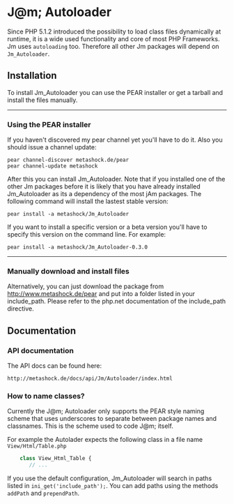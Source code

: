 # J@m; Autoloader

Since PHP 5.1.2 introduced the possibility to load class files dynamically at runtime, it is a wide used functionality and core of most PHP Frameworks. Jm uses `autoloading` too.  Therefore all other Jm packages will depend on `Jm_Autoloader`.


## Installation

To install Jm_Autoloader you can use the PEAR installer or get a tarball and install the files manually.

___
### Using the PEAR installer

If you haven't discovered my pear channel yet you'll have to do it. Also you should issue a channel update:

    pear channel-discover metashock.de/pear
    pear channel-update metashock

After this you can install Jm_Autoloader. Note that if you installed one of the other Jm packages before it is likely that you have already installed Jm_Autoloader as its a dependency of the most jAm packages. The following command will install the lastest stable version:

    pear install -a metashock/Jm_Autoloader

If you want to install a specific version or a beta version you'll have to specify this version on the command line. For example:

    pear install -a metashock/Jm_Autoloader-0.3.0

___
### Manually download and install files

Alternatively, you can just download the package from http://www.metashock.de/pear and put into a folder listed in your include_path. Please refer to the php.net documentation of the include_path directive.


## Documentation

### API documentation

The API docs can be found here:

    http://metashock.de/docs/api/Jm/Autoloader/index.html

### How to name classes?

Currently the J@m; Autoloader only supports the PEAR style naming scheme that uses underscores to separate between package names and classnames. This is the scheme used to code J@m; itself.

For example the Autolader expects the following class in a file name `View/Html/Table.php`

```php
    class View_Html_Table {
       // ...
```

If you use the default configuration, Jm_Autoloader will search in paths listed in `ini_get('include_path');`. You can add paths using the methods `addPath` and `prependPath`.


